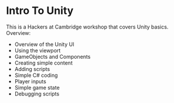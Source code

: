 # Intro To Unity

This is a Hackers at Cambridge workshop that covers Unity basics. Overview:

* Overview of the Unity UI
* Using the viewport
* GameObjects and Components
* Creating simple content
* Adding scripts
* Simple C# coding
* Player inputs
* Simple game state
* Debugging scripts
